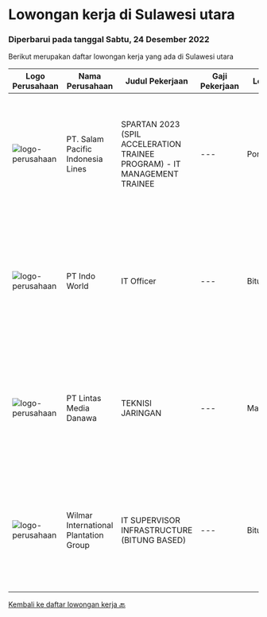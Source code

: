 
  # Lowongan kerja di Sulawesi utara

  ### Diperbarui pada tanggal Sabtu, 24 Desember 2022

  Berikut merupakan daftar lowongan kerja yang ada di Sulawesi utara

  |Logo Perusahaan | Nama Perusahaan | Judul Pekerjaan | Gaji Pekerjaan | Lokasi | Deskripsi | Tanggal diunggah | Pranala |
  | -------------- | --------------- | --------------- | --------- | --------- | -------------- | ------- | ----------- |
  |![logo-perusahaan](https://image-service-cdn.seek.com.au/5540e9b59290cebacfff7858722d5ede593231d9/ee4dce1061f3f616224767ad58cb2fc751b8d2dc)|PT. Salam Pacific Indonesia Lines|SPARTAN 2023 (SPIL ACCELERATION TRAINEE PROGRAM) - IT MANAGEMENT TRAINEE|---|Pontianak|Calling for high achiever fresh graduates to join our trainee program. Enhance yourself by learning in the real world working environment. In this...|Sabtu, 17 Desember 2022|https://www.jobstreet.co.id/id/job/spartan-2023-spil-acceleration-trainee-program-it-management-trainee-4147984?token=0~05320629-39ae-4aeb-bf7d-0913dcd2bddd&sectionRank=1&jobId=jobstreet-id-job-4147984|
|![logo-perusahaan](https://image-service-cdn.seek.com.au/f6cef2a64eba4b3ebfa8576d5b201caa927fceb0/ee4dce1061f3f616224767ad58cb2fc751b8d2dc)|PT Indo World|IT Officer|---|Bitung|Job Spesification: Manage all IT System, Networking, Hardware &amp; Software Troubleshooting Manage CCTV System, Mikrotik, PABX and Server Network...|Selasa, 13 Desember 2022|https://www.jobstreet.co.id/id/job/it-officer-4142143?token=0~05320629-39ae-4aeb-bf7d-0913dcd2bddd&sectionRank=2&jobId=jobstreet-id-job-4142143|
|![logo-perusahaan](https://image-service-cdn.seek.com.au/4cc5b4edd8a09fb41741a122f57ee79a81b9a89e/ee4dce1061f3f616224767ad58cb2fc751b8d2dc)|PT Lintas Media Danawa|TEKNISI JARINGAN|---|Manado|Kualifikasi: Usia maksimum saat melamar adalah 28 tahun Lulusan SMK/D3/S1 (TKJ, Teknik elektro, informatika, ilmu computer) dan sejenisnya Minimal...|Selasa, 29 November 2022|https://www.jobstreet.co.id/id/job/teknisi-jaringan-4123999?token=0~05320629-39ae-4aeb-bf7d-0913dcd2bddd&sectionRank=3&jobId=jobstreet-id-job-4123999|
|![logo-perusahaan](https://image-service-cdn.seek.com.au/5683be4817b674e99653d054bb367590069452e8/ee4dce1061f3f616224767ad58cb2fc751b8d2dc)|Wilmar International Plantation Group|IT SUPERVISOR INFRASTRUCTURE (BITUNG BASED)|---|Bitung|Actively monitors and analyzes user requests, evaluates and applies solutions. Troubleshoots any IT technical issues and resolves in a courteous,...|Kamis, 22 Desember 2022|https://www.jobstreet.co.id/id/job/it-supervisor-infrastructure-bitung-based-1034135769?token=0~05320629-39ae-4aeb-bf7d-0913dcd2bddd&sectionRank=4&jobId=jobstreet-id-job-1034135769|


  [Kembali ke daftar lowongan kerja 🔙](../README.md#daftar-lowongan-kerja)
  